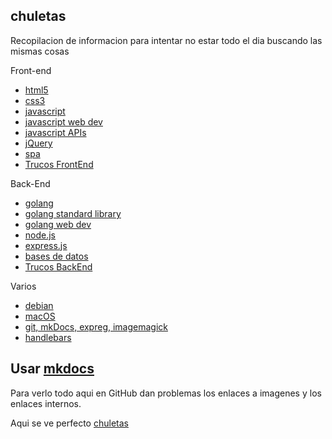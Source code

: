 ## chuletas
Recopilacion de informacion para intentar no estar todo el dia buscando las mismas cosas

Front-end  

* [html5](https://github.com/brusbilis/chuletas/blob/master/docs/content/frontend/html5.md)
* [css3](https://github.com/brusbilis/chuletas/blob/master/docs/content/frontend/css3.md)  
* [javascript](https://github.com/brusbilis/chuletas/blob/master/docs/content/frontend/js.md)  
* [javascript web dev](https://github.com/brusbilis/chuletas/blob/master/docs/content/frontend/jswebdev.md)  
* [javascript APIs](https://github.com/brusbilis/chuletas/blob/master/docs/content/frontend/jsapis.md)  
* [jQuery](https://github.com/brusbilis/chuletas/blob/master/docs/content/frontend/jquery.md)  
* [spa](https://github.com/brusbilis/chuletas/blob/master/docs/content/frontend/spa.md)  
* [Trucos FrontEnd](https://github.com/brusbilis/chuletas/blob/master/docs/content/frontend/frontendTips.md)

Back-End  

* [golang](https://github.com/brusbilis/chuletas/blob/master/docs/content/backend/golang.md)
* [golang standard library](https://github.com/brusbilis/chuletas/blob/master/docs/content/backend/gostdlib.md)
* [golang web dev](https://github.com/brusbilis/chuletas/blob/master/docs/content/backend/gowebdev.md)
* [node.js](https://github.com/brusbilis/chuletas/blob/master/docs/content/backend/nodejs.md)
* [express.js](https://github.com/brusbilis/chuletas/blob/master/docs/content/backend/expressjs.md)
* [bases de datos](https://github.com/brusbilis/chuletas/blob/master/docs/content/backend/bbdd.md)
* [Trucos BackEnd](https://github.com/brusbilis/chuletas/blob/master/docs/content/backend/backendTips.md)

Varios

* [debian](https://github.com/brusbilis/chuletas/blob/master/docs/content/varios/debian.md)  
* [macOS](https://github.com/brusbilis/chuletas/blob/master/docs/content/varios/macOS.md)  
* [git, mkDocs, expreg, imagemagick](https://github.com/brusbilis/chuletas/blob/master/docs/content/varios/varios1.md)  
* [handlebars](https://github.com/brusbilis/chuletas/blob/master/docs/content/varios/varios2.md)



## Usar [mkdocs](http://www.mkdocs.org/)

Para verlo todo aqui en GitHub dan problemas los enlaces a imagenes y los
enlaces internos.

Aqui se ve perfecto [chuletas](http://brusbilis.com/chuletas)
